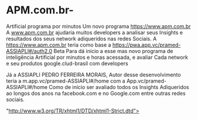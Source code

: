 # APM.com.br-
Artificial programa por minutos 
   Um novo programa https://www.apm.com.br
A www.apm.com.br ajudaria muitos developers a analisar seus
Insights e resultados dos seus network adiqueridos nas redes 
Sociais. 
    A https://www.apm.com.br teria como base a 
https://pwa.app.vc/pramed-ASSIAPLI#/auth2.0 Beta
Para dá início a esse mas novo programa de inteligência 
Artificial por minutos e horas acessada, e avaliar 
Cada network e seu produtos google.clud-brasil com developers 

   Já a ASSIAPLI PEDRO 
  FERREIRA MORAIS, Autor desse desenvolvimento teria a 
m.app.vc/pramed-ASSIAPLI#/home com a App.vc/pramed-ASSIAPLI#/home 
Como de início ser avaliado todos os Insights 
Adiqueridos ao longos dos anos na facebook.com e no 
Google.com entre outras redes sociais. 

"http://www.w3.org/TR/xhtml1/DTD/xhtml1-Strict.dtd">
